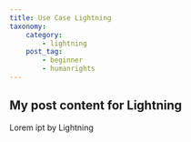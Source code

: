 ```yaml
---
title: Use Case Lightning
taxonomy:
    category:
        - lightning
    post_tag:
        - beginner
        - humanrights
---
```


## My post content for Lightning

Lorem ipt by Lightning